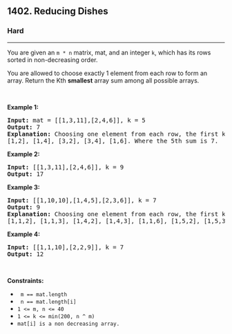 <h2>1402. Reducing Dishes</h2><h3>Hard</h3><hr><div><p>You are given an <code>m * n</code> matrix, mat, and an integer <code>k</code>, which has its rows sorted in non-decreasing order.

You are allowed to choose exactly 1 element from each row to form an array. Return the Kth <b>smallest</b> array sum among all possible arrays.</p>
<p>&nbsp;</p>
<p><strong>Example 1:</strong></p>
<pre><strong>Input:</strong> mat = [[1,3,11],[2,4,6]], k = 5
<strong>Output:</strong> 7
<strong>Explanation:</strong> Choosing one element from each row, the first k smallest sum are:
[1,2], [1,4], [3,2], [3,4], [1,6]. Where the 5th sum is 7.
</pre>
<p><strong>Example 2:</strong></p>
<pre><strong>Input:</strong> [[1,3,11],[2,4,6]], k = 9
<strong>Output:</strong> 17
</pre>
<p><strong>Example 3:</strong></p>
<pre><strong>Input:</strong> [[1,10,10],[1,4,5],[2,3,6]], k = 7
<strong>Output:</strong> 9
<strong>Explanation:</strong> Choosing one element from each row, the first k smallest sum are:
[1,1,2], [1,1,3], [1,4,2], [1,4,3], [1,1,6], [1,5,2], [1,5,3]. Where the 7th sum is 9.
</pre>
<p><strong>Example 4:</strong></p>
<pre><strong>Input:</strong> [[1,1,10],[2,2,9]], k = 7
<strong>Output:</strong> 12
</pre>

<p>&nbsp;</p>
<p><strong>Constraints:</strong></p>

<ul>
  <li><code> m == mat.length </code></li>
	<li><code> n == mat.length[i] </code></li>
	<li><code>1 &lt;= m, n &lt;= 40</code></li>
  <li><code>1 &lt;= k &lt;= min(200, n ^ m)</code></li>
	<li><code>mat[i] is a non decreasing array.</code></li>
</ul>
</div>
